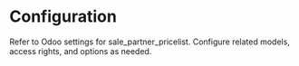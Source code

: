 # Configuration

Refer to Odoo settings for sale_partner_pricelist. Configure related models, access rights, and options as needed.
